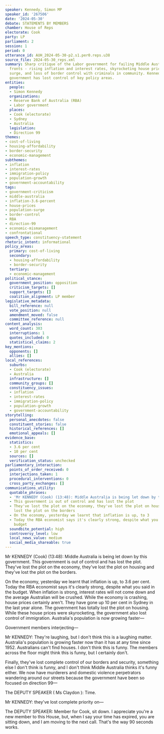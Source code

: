 ```yaml
---
speaker: Kennedy, Simon MP
speaker_id: '267506'
date: '2024-05-30'
debate: STATEMENTS BY MEMBERS
chamber: House of Reps
electorate: Cook
party: LP
parliament: 2
session: 1
period: 0
utterance_id: AUH_2024-05-30-p2.s1.per0.reps.u38
source_file: 2024-05-30_reps.xml
summary: Sharp critique of the Labor government for failing Middle Australia on three
  fronts - rising inflation and interest rates, skyrocketing house prices amid population
  surge, and loss of border control with criminals in community. Kennedy argues the
  government has lost control of key policy areas.
entities:
  people:
  - Simon Kennedy
  organizations:
  - Reserve Bank of Australia (RBA)
  - Labor government
  places:
  - Cook (electorate)
  - Sydney
  - Australia
  legislation:
  - Direction 99
themes:
- cost-of-living
- housing-affordability
- border-security
- economic-management
subthemes:
- inflation
- interest-rates
- immigration-policy
- population-growth
- government-accountability
tags:
- government-criticism
- middle-australia
- inflation-3.6-percent
- house-prices
- population-surge
- border-control
- RBA
- direction-99
- economic-mismanagement
- confrontational
speech_type: constituency-statement
rhetoric_intent: informational
policy_areas:
  primary: cost-of-living
  secondary:
  - housing-affordability
  - border-security
  tertiary:
  - economic-management
political_stance:
  government_position: opposition
  criticism_targets: []
  support_targets: []
  coalition_alignment: LP member
legislative_metadata:
  bill_reference: null
  vote_position: null
  amendment_moved: false
  committee_reference: null
content_analysis:
  word_count: 303
  interruptions: 1
  quotes_included: 0
  statistical_claims: 2
key_mentions:
  opponents: []
  allies: []
local_references:
  suburbs:
  - Cook (electorate)
  - Australia
  infrastructure: []
  community_groups: []
  constituency_issues:
  - inflation
  - interest-rates
  - immigration-policy
  - population-growth
  - government-accountability
storytelling:
  personal_anecdotes: false
  constituent_stories: false
  historical_references: []
  emotional_appeals: []
evidence_base:
  statistics:
  - 3.6 per cent
  - 10 per cent
  sources: []
  verification_status: unchecked
parliamentary_interaction:
  points_of_order_received: 0
  interjections_taken: 1
  procedural_interventions: 0
  cross_party_exchanges: []
communications_utility:
  quotable_phrases:
  - 'Mr KENNEDY (Cook) (13:48): Middle Australia is being let down by this government'
  - This government is out of control and has lost the plot
  - They've lost the plot on the economy, they've lost the plot on housing and they've
    lost the plot on the borders
  - On the economy, yesterday we learnt that inflation is up, to 3
  - Today the RBA economist says it's clearly strong, despite what you said in the
    budget
  soundbite_potential: high
  controversy_level: low
  local_news_value: medium
  social_media_shareable: true
---
```


Mr KENNEDY (Cook) (13:48): Middle Australia is being let down by this government. This government is out of control and has lost the plot. They've lost the plot on the economy, they've lost the plot on housing and they've lost the plot on the borders.

On the economy, yesterday we learnt that inflation is up, to 3.6 per cent. Today the RBA economist says it's clearly strong, despite what you said in the budget. When inflation is strong, interest rates will not come down and the average Australian will be crushed. While the economy is crashing, house prices certainly aren't. They have gone up 10 per cent in Sydney in the last year alone. The government has totally lost the plot on housing. While these house prices were skyrocketing, the government also lost control of immigration. Australia's population is now growing faster—

Government members interjecting—

Mr KENNEDY: They're laughing, but I don't think this is a laughing matter. Australia's population is growing faster now than it has at any time since 1952. Australians can't find houses. I don't think this is funny. The members across the floor might think this is funny, but I certainly don't.

Finally, they've lost complete control of our borders and security, something else I don't think is funny, and I don't think Middle Australia thinks it's funny either. We now have murderers and domestic violence perpetrators wandering around our streets because the government have been so focused on direction 99—

The DEPUTY SPEAKER ( Ms Claydon ): Time.

Mr KENNEDY: they've lost complete priority on—

The DEPUTY SPEAKER: Member for Cook, sit down. I appreciate you're a new member to this House, but, when I say your time has expired, you are sitting down, and I am moving to the next call. That's the way 90 seconds works.
